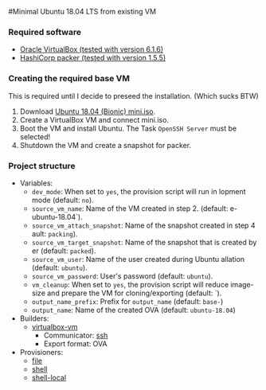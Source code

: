 #Minimal Ubuntu 18.04 LTS from existing VM

### Required software
- [Oracle VirtualBox (tested with version 6.1.6)](https://www.virtualbox.org/wiki/Downloads)
- [HashiCorp packer (tested with version 1.5.5)](https://www.packer.io/downloads/)

### Creating the required base VM
This is required until I decide to preseed the installation. (Which sucks BTW)
1. Download [Ubuntu 18.04 (Bionic) mini.iso](http://archive.ubuntu.com/ubuntu/dists/bionic-updates/main/installer-amd64/current/images/netboot/mini.iso).
2. Create a VirtualBox VM and connect mini.iso.
3. Boot the VM and install Ubuntu. The Task `OpenSSH Server` must be selected!
4. Shutdown the VM and create a snapshot for packer.

### Project structure
- Variables:
  - `dev_mode`: When set to `yes`, the provision script will run in lopment mode (default: `no`).
  - `source_vm_name`: Name of the VM created in step 2. (default: e-ubuntu-18.04`).
  - `source_vm_attach_snapshot`: Name of the snapshot created in step 4 ault: `packing`).
  - `source_vm_target_snapshot`: Name of the snapshot that is created by er (default: `packed`).
  - `source_vm_user`: Name of the user created during Ubuntu allation (default: `ubuntu`).
  - `source_vm_password`: User's password (default: `ubuntu`).
  - `vm_cleanup`: When set to `yes`, the provision script will reduce image-size and prepare the VM for cloning/exporting (default: `).
  - `output_name_prefix`: Prefix for `output_name` (default: `base-`)
  - `output_name`: Name of the created OVA (default: `ubuntu-18.04`)
- Builders:
  - [virtualbox-vm](https://www.packer.io/docs/builders/virtualbox/vm/)
    - Communicator: [ssh](https://www.packer.io/docs/communicators/ssh/)
    - Export format: OVA
- Provisioners:
  - [file](https://www.packer.io/docs/provisioners/file/)
  - [shell](https://www.packer.io/docs/provisioners/shell/)
  - [shell-local](https://www.packer.io/docs/provisioners/shell-local/)
